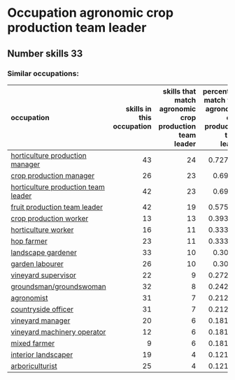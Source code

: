 # Occupation agronomic crop production team leader
## Number skills 33
### Similar occupations:
| occupation                                                                    |   skills in this occupation |   skills that match agronomic crop production team leader |   percentage match with agronomic crop production team leader |   skills not in agronomic crop production team leader |
|:------------------------------------------------------------------------------|----------------------------:|----------------------------------------------------------:|--------------------------------------------------------------:|------------------------------------------------------:|
| [horticulture production manager](horticulture_production_manager.md)         |                          43 |                                                        24 |                                                      0.727273 |                                                    19 |
| [crop production manager](crop_production_manager.md)                         |                          26 |                                                        23 |                                                      0.69697  |                                                     3 |
| [horticulture production team leader](horticulture_production_team_leader.md) |                          42 |                                                        23 |                                                      0.69697  |                                                    19 |
| [fruit production team leader](fruit_production_team_leader.md)               |                          42 |                                                        19 |                                                      0.575758 |                                                    23 |
| [crop production worker](crop_production_worker.md)                           |                          13 |                                                        13 |                                                      0.393939 |                                                     0 |
| [horticulture worker](horticulture_worker.md)                                 |                          16 |                                                        11 |                                                      0.333333 |                                                     5 |
| [hop farmer](hop_farmer.md)                                                   |                          23 |                                                        11 |                                                      0.333333 |                                                    12 |
| [landscape gardener](landscape_gardener.md)                                   |                          33 |                                                        10 |                                                      0.30303  |                                                    23 |
| [garden labourer](garden_labourer.md)                                         |                          26 |                                                        10 |                                                      0.30303  |                                                    16 |
| [vineyard supervisor](vineyard_supervisor.md)                                 |                          22 |                                                         9 |                                                      0.272727 |                                                    13 |
| [groundsman/groundswoman](groundsman-groundswoman.md)                         |                          32 |                                                         8 |                                                      0.242424 |                                                    24 |
| [agronomist](agronomist.md)                                                   |                          31 |                                                         7 |                                                      0.212121 |                                                    24 |
| [countryside officer](countryside_officer.md)                                 |                          31 |                                                         7 |                                                      0.212121 |                                                    24 |
| [vineyard manager](vineyard_manager.md)                                       |                          20 |                                                         6 |                                                      0.181818 |                                                    14 |
| [vineyard machinery operator](vineyard_machinery_operator.md)                 |                          12 |                                                         6 |                                                      0.181818 |                                                     6 |
| [mixed farmer](mixed_farmer.md)                                               |                           9 |                                                         6 |                                                      0.181818 |                                                     3 |
| [interior landscaper](interior_landscaper.md)                                 |                          19 |                                                         4 |                                                      0.121212 |                                                    15 |
| [arboriculturist](arboriculturist.md)                                         |                          25 |                                                         4 |                                                      0.121212 |                                                    21 |
